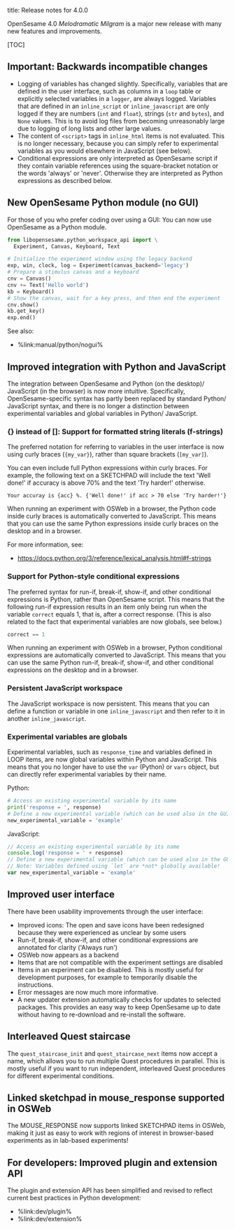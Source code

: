 title: Release notes for 4.0.0

OpenSesame 4.0 *Melodramatic Milgram* is a major new release with many new features and improvements.


[TOC]

## Important: Backwards incompatible changes

- Logging of variables has changed slightly. Specifically, variables that are defined in the user interface, such as columns in a `loop` table or explicitly selected variables in a `logger`, are always logged. Variables that are defined in an `inline_script` or `inline_javascript` are only logged if they are numbers (`int` and `float`), strings (`str` and `bytes`), and `None` values. This is to avoid log files from becoming unreasonably large due to logging of long lists and other large values.
- The content of `<script>` tags in `inline_html` items is not evaluated. This is no longer necessary, because you can simply refer to experimental variables as you would elsewhere in JavaScript (see below).
- Conditional expressions are only interpreted as OpenSesame script if they contain variable references using the square-bracket notation or the words 'always' or 'never'. Otherwise they are interpreted as Python expressions as described below.
  
## New OpenSesame Python module (no GUI)

For those of you who prefer coding over using a GUI: You can now use OpenSesame as a Python module.

```python
from libopensesame.python_workspace_api import \
  Experiment, Canvas, Keyboard, Text

# Initialize the experiment window using the legacy backend
exp, win, clock, log = Experiment(canvas_backend='legacy')
# Prepare a stimulus canvas and a keyboard
cnv = Canvas()
cnv += Text('Hello world')
kb = Keyboard()
# Show the canvas, wait for a key press, and then end the experiment
cnv.show()
kb.get_key()
exp.end()
```

See also:

- %link:manual/python/nogui%

## Improved integration with Python and JavaScript

The integration between OpenSesame and Python (on the desktop)/ JavaScript (in the browser) is now more intuitive. Specifically, OpenSesame-specific syntax has partly been replaced by standard Python/ JavaScript syntax, and there is no longer a distinction between experimental variables and global variables in Python/ JavaScript.


### {} instead of []: Support for formatted string literals (f-strings)

The preferred notation for referring to variables in the user interface is now using curly braces (`{my_var}`), rather than square brackets (`[my_var]`).

You can even include full Python expressions within curly braces. For example, the following text on a SKETCHPAD will include the text 'Well done!' if accuracy is above 70% and the text 'Try harder!' otherwise.

```text
Your accuray is {acc} %. {'Well done!' if acc > 70 else 'Try harder!'}
```

When running an experiment with OSWeb in a browser, the Python code inside curly braces is automatically converted to JavaScript. This means that you can use the same Python expressions inside curly braces on the desktop and in a browser.

For more information, see:

- <https://docs.python.org/3/reference/lexical_analysis.html#f-strings>


### Support for Python-style conditional expressions

The preferred syntax for run-if, break-if, show-if, and other conditional expressions is Python, rather than OpenSesame script. This means that the following run-if expression results in an item only being run when the variable `correct` equals 1, that is, after a correct response. (This is also related to the fact that experimental variables are now globals, see below.)

```python
correct == 1
```

When running an experiment with OSWeb in a browser, Python conditional expressions are automatically converted to JavaScript. This means that you can use the same Python run-if, break-if, show-if, and other conditional expressions on the desktop and in a browser.


### Persistent JavaScript workspace

The JavaScript workspace is now persistent. This means that you can define a function or variable in one `inline_javascript` and then refer to it in another `inline_javascript`.


### Experimental variables are globals

Experimental variables, such as `response_time` and variables defined in LOOP items, are now global variables within Python and JavaScript. This means that you no longer have to use the `var` (Python) or `vars` object, but can directly refer experimental variables by their name.

Python:

```python
# Access an existing experimental variable by its name
print('response = ', response)
# Define a new experimental variable (which can be used also in the GUI)
new_experimental_variable = 'example'
```

JavaScript:

```javascript
// Access an existing experimental variable by its name
console.log('response = ' + response)
// Define a new experimental variable (which can be used also in the GUI)
// Note: Variables defined using `let` are *not* globally available!
var new_experimental_variable = 'example'
```

## Improved user interface

There have been usability improvements through the user interface:

- Improved icons: The open and save icons have been redesigned because they were experienced as unclear by some users
- Run-if, break-if, show-if, and other conditional expressions are annotated for clarity ('Always run')
- OSWeb now appears as a backend
- Items that are not compatible with the experiment settings are disabled
- Items in an experiment can be disabled. This is mostly useful for development purposes, for example to temporarily disable the instructions.
- Error messages are now much more informative.
- A new updater extension automatically checks for updates to selected packages. This provides an easy way to keep OpenSesame up to date without having to re-download and re-install the software.


## Interleaved Quest staircase

The `quest_staircase_init` and `quest_staircase_next` items now accept a name, which allows you to run multiple Quest procedures in parallel. This is mostly useful if you want to run independent, interleaved Quest procedures for different experimental conditions.


## Linked sketchpad in mouse_response supported in OSWeb

The MOUSE_RESPONSE now supports linked SKETCHPAD items in OSWeb, making it just as easy to work with regions of interest in browser-based experiments as in lab-based experiments!


## For developers: Improved plugin and extension API

The plugin and extension API has been simplified and revised to reflect current best practices in Python development:

- %link:dev/plugin%
- %link:dev/extension%
